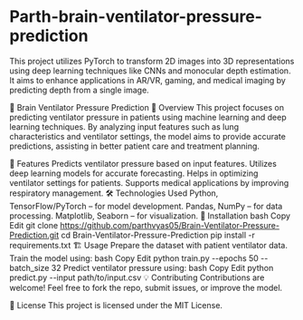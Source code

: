 # Parth-brain-ventilator-pressure-prediction
This project utilizes PyTorch to transform 2D images into 3D representations using deep learning techniques like CNNs and monocular depth estimation. It aims to enhance applications in AR/VR, gaming, and medical imaging by predicting depth from a single image.

🧠 Brain Ventilator Pressure Prediction
📌 Overview
This project focuses on predicting ventilator pressure in patients using machine learning and deep learning techniques. By analyzing input features such as lung characteristics and ventilator settings, the model aims to provide accurate predictions, assisting in better patient care and treatment planning.

🔬 Features
Predicts ventilator pressure based on input features.
Utilizes deep learning models for accurate forecasting.
Helps in optimizing ventilator settings for patients.
Supports medical applications by improving respiratory management.
🛠️ Technologies Used
Python, TensorFlow/PyTorch – for model development.
Pandas, NumPy – for data processing.
Matplotlib, Seaborn – for visualization.
🚀 Installation
bash
Copy
Edit
git clone https://github.com/parthvyas05/Brain-Ventilator-Pressure-Prediction.git
cd Brain-Ventilator-Pressure-Prediction
pip install -r requirements.txt
🏗️ Usage
Prepare the dataset with patient ventilator data.
Train the model using:
bash
Copy
Edit
python train.py --epochs 50 --batch_size 32
Predict ventilator pressure using:
bash
Copy
Edit
python predict.py --input path/to/input.csv
💡 Contributing
Contributions are welcome! Feel free to fork the repo, submit issues, or improve the model.

📜 License
This project is licensed under the MIT License.
